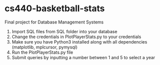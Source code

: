 # cs440-basketball-stats
Final project for Database Management Systems

1. Import SQL files from SQL folder into your database
2. Change the credentials in PlotPlayerStats.py to your credentials
3. Make sure you have Python3 installed along with all dependencies (matplotlib, mplcursor, pymysql)
4. Run the PlotPlayerStats.py file
5. Submit queries by inputting a number between 1 and 5 to select a year
